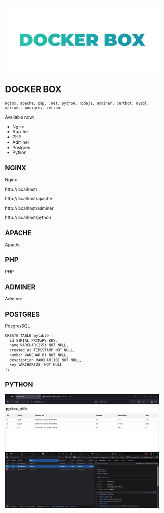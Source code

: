 ![](gitcontent/app_title_text.png)
# DOCKER BOX

```
nginx, apache, php, .net, python, nodejs, adminer, certbot, mysql, mariadb, postgres, certbot
```

Available now:
- Nginx
- Apache
- PHP
- Adminer
- Postgres
- Python

## NGINX

Nginx

http://localhost/

http://localhost/apache

http://localhost/adminer

http://localhost/python

## APACHE

Apache

## PHP 

PHP

## ADMINER

Adminer 

## POSTGRES 

PosgresSQL
```
CREATE TABLE mytable (
  id SERIAL PRIMARY KEY,
  name VARCHAR(255) NOT NULL,
  created_at TIMESTAMP NOT NULL,
  number VARCHAR(6) NOT NULL,
  description VARCHAR(10) NOT NULL,
  key VARCHAR(25) NOT NULL
);
```

## PYTHON 

![](gitcontent/docker_box_python-app.png)